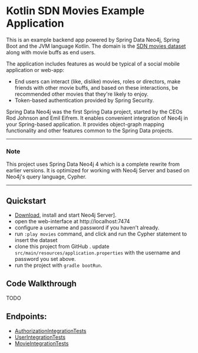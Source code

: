 # Kotlin SDN Movies Example Application

This is an example backend app powered by Spring Data Neo4j, Spring Boot and the JVM language Kotlin. The domain is the [SDN movies dataset](https://neo4j.com/developer/example-project/) along with movie buffs as end users. 

The application includes features as would be typical of a social mobile application or web-app: 

* End users can interact (like, dislike) movies, roles or directors, make friends with other movie buffs, and based on these interactions, be recommended other movies that they're likely to enjoy. 
* Token-based authentication provided by Spring Security. 

Spring Data Neo4j was the first Spring Data project, started by the CEOs Rod Johnson and Emil Eifrem.
It enables convenient integration of Neo4j in your Spring-based application.
It provides object-graph mapping functionality and other features common to the Spring Data projects.

----------
### Note

This project uses Spring Data Neo4j 4 which is a complete rewrite from earlier versions. It is optimized for working with Neo4j Server and based on Neo4j's query language, Cypher.

----------

## Quickstart

* [Download](http://neo4j.com/download), install and start Neo4j Server].
* open the web-interface at http://localhost:7474
* configure a username and password if you haven't already.
* run `:play movies` command, and click and run the Cypher statement to insert the dataset
* clone this project from GitHub
. update `src/main/resources/application.properties` with the username and password you set above.
* run the project with `gradle bootRun`.

## Code Walkthrough

TODO

## Endpoints:

* [AuthorizationIntegrationTests](https://github.com/appsquickly/movies-kotlin-spring-data-neo4j-4/blob/master/src/test/java/movies/spring/data/neo4j/api/endpoints/pub/AuthorizationIntegrationTests.kt)
* [UserIntegrationTests](https://github.com/appsquickly/movies-kotlin-spring-data-neo4j-4/blob/master/src/test/java/movies/spring/data/neo4j/api/endpoints/secured/UserIntegrationTests.kt)
* [MovieIntegrationTests](https://github.com/appsquickly/movies-kotlin-spring-data-neo4j-4/blob/master/src/test/java/movies/spring/data/neo4j/api/endpoints/secured/MovieIntegrationTests.kt)



